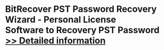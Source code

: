 # BitRecover PST Password Recovery Wizard - Personal License<br />Software to Recovery PST Password<br />[>> Detailed information](https://secure.shareit.com/shareit/product.html?productid=300848884&affiliateid=200057808)